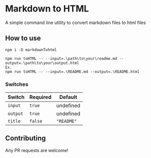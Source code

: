 # Markdown to HTML

A simple command line utility to convert markdown files to html files

## How to use

```
npm i -D markdownTohtml

npm run toHTML -- --input=.\path\to\your\readme.md --output=.\path\to\your\output.html
Ex.
npm run toHTML -- --input=.\README.md --output=.\README.html
```

### Switches

| Switch | Required | Default |
|---|---|---|
| `input`  | `true` | undefined |
| `output`  | `true` | undefined |
| `title`  | `false` | `"README"` |

## Contributing

Any PR requests are welcome!
